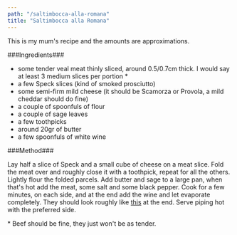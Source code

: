 ```yaml
---
path: "/saltimbocca-alla-romana"
title: "Saltimbocca alla Romana"
---
```


This is my mum's recipe and the amounts are approximations.

###Ingredients###

- some tender veal meat thinly sliced, around 0.5/0.7cm thick.
I would say at least 3 medium slices per portion *
- a few Speck slices (kind of smoked prosciutto)
- some semi-firm mild cheese (it should be Scamorza or Provola, 
a mild cheddar should do fine)
- a couple of spoonfuls of flour
- a couple of sage leaves
- a few toothpicks 
- around 20gr of butter
- a few spoonfuls of white wine

###Method###

Lay half a slice of Speck and a small cube of cheese on a meat slice. 
Fold the meat over and roughly close it with a toothpick, repeat for all the others. Lightly flour the folded parcels. 
Add butter and sage to a large pan, when that's hot add the meat, some salt and some black pepper. Cook for a few minutes, on each side, and at the end add the wine and let evaporate completely. They should look roughly like <span><a href="https://www.google.com/search?q=saltimbocca+alla+romana&rlz=1C5CHFA_enGB865GB865&sxsrf=ALeKk00UFOaioUm9esyxqz34YZe4Ph4DYw:1592924365309&source=lnms&tbm=isch&sa=X&ved=2ahUKEwje38rXmZjqAhWCYMAKHXDsArAQ_AUoAXoECBIQAw&biw=1226&bih=681" target="_blank">this</a></span> at the end.
Serve piping hot with the preferred side.

\* Beef should be fine, they just won't be as tender.